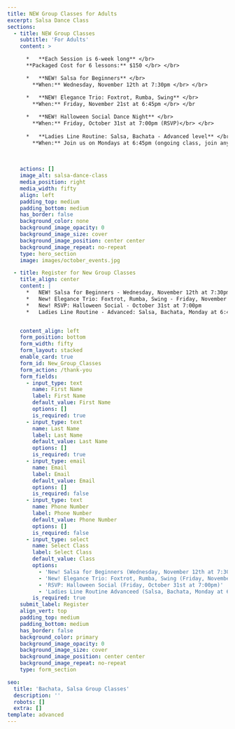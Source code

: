 ```yaml
---
title: NEW Group Classes for Adults
excerpt: Salsa Dance Class
sections:
  - title: NEW Group Classes
    subtitle: 'For Adults'
    content: >

      *   **Each Session is 6-week long** </br>
      **Packaged Cost for 6 lessons:** $150 </br> </br>

      *   **NEW! Salsa for Beginners** </br>
        **When:** Wednesday, November 12th at 7:30pm </br> </br>

      *   **NEW! Elegance Trio: Foxtrot, Rumba, Swing** </br>
        **When:** Friday, November 21st at 6:45pm </br> </br
                                                            
      *   **NEW! Halloween Social Dance Night** </br>
        **When:** Friday, October 31st at 7:00pm (RSVP)</br> </br>
        
      *   **Ladies Line Routine: Salsa, Bachata - Advanced level** </br>
        **When:** Join us on Mondays at 6:45pm (ongoing class, join any time) </br> </br>
         
    
   
    actions: []
    image_alt: salsa-dance-class
    media_position: right
    media_width: fifty
    align: left
    padding_top: medium
    padding_bottom: medium
    has_border: false
    background_color: none
    background_image_opacity: 0
    background_image_size: cover
    background_image_position: center center
    background_image_repeat: no-repeat
    type: hero_section
    image: images/october_events.jpg

  - title: Register for New Group Classes
    title_align: center
    content: |
      *   NEW! Salsa for Beginners - Wednesday, November 12th at 7:30pm
      *   New! Elegance Trio: Foxtrot, Rumba, Swing - Friday, November 21st at 6:45pm
      *   New! RSVP: Halloween Social - October 31st at 7:00pm
      *   Ladies Line Routine - Advanced: Salsa, Bachata, Monday at 6:45pm


    content_align: left
    form_position: bottom
    form_width: fifty
    form_layout: stacked
    enable_card: true
    form_id: New_Group_Classes
    form_action: /thank-you
    form_fields:
      - input_type: text
        name: First Name
        label: First Name
        default_value: First Name
        options: []
        is_required: true
      - input_type: text
        name: Last Name
        label: Last Name
        default_value: Last Name
        options: []
        is_required: true
      - input_type: email
        name: Email
        label: Email
        default_value: Email
        options: []
        is_required: false
      - input_type: text
        name: Phone Number
        label: Phone Number
        default_value: Phone Number
        options: []
        is_required: false
      - input_type: select
        name: Select Class
        label: Select Class
        default_value: Class
        options:
          - 'New! Salsa for Beginners (Wednesday, November 12th at 7:30pm)'
          - 'New! Elegance Trio: Foxtrot, Rumba, Swing (Friday, November 21st at 6:45pm)'
          - 'RSVP: Halloween Social (Friday, October 31st at 7:00pm)'
          - 'Ladies Line Routine Advanceed (Salsa, Bachata, Monday at 6:45pm)'
        is_required: true
    submit_label: Register
    align_vert: top
    padding_top: medium
    padding_bottom: medium
    has_border: false
    background_color: primary
    background_image_opacity: 0
    background_image_size: cover
    background_image_position: center center
    background_image_repeat: no-repeat
    type: form_section

seo:
  title: 'Bachata, Salsa Group Classes'
  description: ''
  robots: []
  extra: []
template: advanced
---
```


